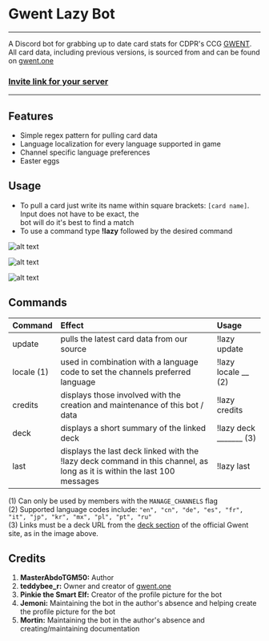 Gwent Lazy Bot
==============

____

A Discord bot for grabbing up to date card stats for CDPR's CCG [GWENT](https://www.playgwent.com).  
All card data, including previous versions, is sourced from and can be found on [gwent.one](https://gwent.one/)

### [Invite link for your server](https://discordapp.com/oauth2/authorize?client_id=631501475746545698&scope=bot)

____

## Features

* Simple regex pattern for pulling card data
* Language localization for every language supported in game
* Channel specific language preferences
* Easter eggs

## Usage

* To pull a card just write its name within square brackets: `[card name]`. Input does not have to be exact, the   
bot will do it's best to find a match
* To use a command type **!lazy** followed by the desired command

![alt text](https://i.imgur.com/ugh7Pyx.png")

![alt text](https://i.imgur.com/XSmECNl.png")

![alt text](https://i.imgur.com/6a6RzA2.jpg")

## Commands

| Command         | Effect           |Usage              |
|:----------------|:-----------------|:------------------|
| update          | pulls the latest card data from our source | !lazy update |
| locale (1)      | used in combination with a language code to set the channels preferred language | !lazy locale __ (2) |
| credits         | displays those involved with the creation and maintenance of this bot / data | !lazy credits |
| deck         	  | displays a short summary of the linked deck | !lazy deck _______ (3) |
| last            | displays the last deck linked with the !lazy deck command in this channel, as long as it is within the last 100 messages  | !lazy last |

(1) Can only be used by members with the `MANAGE_CHANNELS` flag  
(2) Supported language codes include: `"en", "cn", "de", "es", "fr", "it", "jp", "kr", "mx", "pl", "pt", "ru"`  
(3) Links must be a deck URL from the [deck section](https://www.playgwent.com/en/decks) of the official Gwent site, as in the image above.

## Credits

1. **MasterAbdoTGM50:** Author
2. **teddybee_r:** Owner and creator of [gwent.one](https://gwent.one/)  
3. **Pinkie the Smart Elf:** Creator of the profile picture for the bot  
4. **Jemoni:** Maintaining the bot in the author's absence and helping create the profile picture for the bot  
5. **Mortin:** Maintaining the bot in the author's absence and creating/maintaining documentation 
